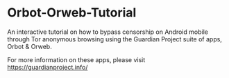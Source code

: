 Orbot-Orweb-Tutorial
======================

An interactive tutorial on how to bypass censorship on Android mobile through Tor anonymous browsing using the Guardian Project suite of apps, Orbot & Orweb.

For more information on these apps, please visit https://guardianproject.info/
